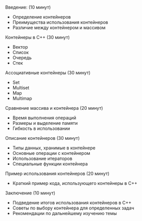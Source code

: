 Введение: (10 минут)

- Определение контейнеров
- Преимущества использования контейнеров
- Различие между контейнером и массивом

Контейнеры в С++ (30 минут)

- Вектор
- Список
- Очередь
- Стек

Ассоциативные контейнеры (30 минут)

- Set
- Multiset
- Map
- Multimap

Сравнение массива и контейнера (20 минут)

- Время выполнения операций
- Размеры и выделение памяти
- Гибкость в использовании

Описание контейнеров (30 минут)

- Типы данных, хранимые в контейнере
- Основные операции с контейнером
- Использование итераторов
- Специальные функции контейнера

Пример использования контейнеров (20 минут)

- Краткий пример кода, использующего контейнеры в С++


Заключение (10 минут)

- Подведение итогов использования контейнеров в С++
- Советы по выбору контейнера для определенных задач
- Рекомендации по дальнейшему изучению темы